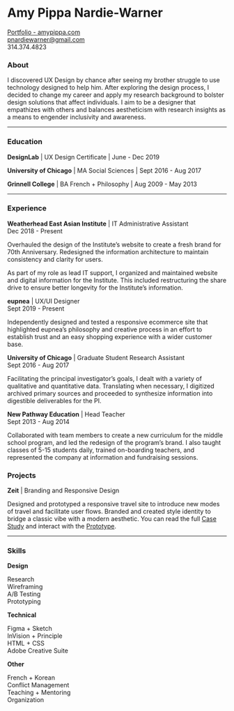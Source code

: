 # Amy Pippa Nardie-Warner

[Portfolio - amypippa.com](http://amypippa.com/)  
pnardiewarner@gmail.com  
314.374.4823  

### About

I discovered UX Design by chance after seeing my brother struggle to use technology designed to help him. After exploring the design process, I decided to change my career and apply my research background to bolster design solutions that affect individuals. I aim to be a designer that empathizes with others and balances aestheticism with research insights as a means to engender inclusivity and awareness.

---

### Education

**DesignLab** 
| UX Design Certificate
| June - Dec 2019

**University of Chicago**
| MA Social Sciences
| Sept 2016 - Aug 2017

**Grinnell College**
| BA French + Philosophy
| Aug 2009 - May 2013

---

### Experience

**Weatherhead East Asian Institute** | IT Administrative Assistant  
Dec 2018 - Present

Overhauled the design of the Institute’s website to create a fresh brand for 70th Anniversary. Redesigned the information architecture to maintain consistency and clarity for users.

As part of my role as lead IT support, I organized and maintained website and digital information for the Institute. This included restructuring the share drive to ensure better longevity for the Institute’s information.

**eupnea** | UX/UI Designer  
Sept 2019 - Present

Independently designed and tested a responsive ecommerce site that highlighted eupnea’s philosophy and creative process in an effort to establish trust and an easy shopping experience with a wider customer base.

**University of Chicago** | Graduate Student Research Assistant  
Sept 2016 - Aug 2017

Facilitating the principal investigator’s goals, I dealt with a variety of qualitative and quantitative data. Translating when necessary, I digitized archived primary sources and proceeded to synthesize information into digestible deliverables for the PI.

**New Pathway Education** | Head Teacher  
Sept 2013 - Aug 2014

Collaborated with team members to create a new curriculum for the middle school program, and led the redesign of the program’s brand. I also taught classes of 5-15 students daily, trained on-boarding teachers, and represented the company at information and fundraising sessions.

### Projects

**Zeit** | Branding and Responsive Design  

Designed and prototyped a responsive travel site to introduce new modes of travel and facilitate user flows. Branded and created style identity to bridge a classic vibe with a modern aesthetic. You can read the full [Case Study](http://amypippa.com/zeit) and interact with the [Prototype](https://invis.io/H7TM3GB2B9F).

---

### Skills

**Design**

Research  
Wireframing  
A/B Testing  
Prototyping  

**Technical**

Figma + Sketch  
InVision + Principle  
HTML + CSS  
Adobe Creative Suite  

**Other**

French + Korean  
Conflict Management  
Teaching + Mentoring  
Organization  
